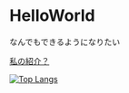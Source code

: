 # HelloWorld
なんでもできるようになりたい

[私の紹介？](https://smisann.net/)

[![Top Langs](https://github-readme-stats.vercel.app/api/top-langs/?username=SmiSANN&layout=compact)](https://github.com/anuraghazra/github-readme-stats)


<!--
**SmiSANN/SmiSANN** is a ✨ _special_ ✨ repository because its `README.md` (this file) appears on your GitHub profile.

Here are some ideas to get you started:

- 🔭 I’m currently working on ...
- 🌱 I’m currently learning ...
- 👯 I’m looking to collaborate on ...
- 🤔 I’m looking for help with ...
- 💬 Ask me about ...
- 📫 How to reach me: ...
- 😄 Pronouns: ...
- ⚡ Fun fact: ...
-->
